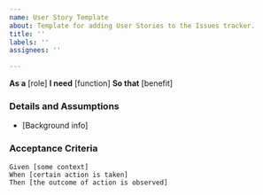 ```yaml
---
name: User Story Template
about: Template for adding User Stories to the Issues tracker.
title: ''
labels: ''
assignees: ''

---
```


**As a** [role]
**I need** [function]
**So that** [benefit]

### Details and Assumptions
* [Background info]

### Acceptance Criteria
``` gherkin
Given [some context]
When [certain action is taken]
Then [the outcome of action is observed]
```
